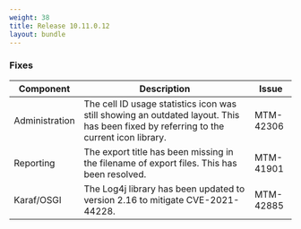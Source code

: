 ```yaml
---
weight: 38
title: Release 10.11.0.12
layout: bundle
---
```


<!--10.11.0.9 - 10.11.0.12-->


### Fixes

<div><table ><colgroup>
<col style="width: 15%;"><col style="width: 70%;"><col style="width: 15%;"></colgroup>
<thead><tr>
<th>
Component</th>
<th>
Description</th>
<th>
Issue</th>
</tr>
</thead><tbody>

<tr>
<td>
Administration</td>
<td> The cell ID usage statistics icon was still showing an outdated layout. This has been fixed by referring to the current icon library.</td>
<td>
MTM-42306</td>
</tr>

<tr>
<td>
Reporting</td>
<td> The export title has been missing in the filename of export files. This has been resolved.</td>
<td>
MTM-41901</td>
</tr>

<tr>
<td>
Karaf/OSGI</td>
<td> The Log4j library has been updated to version 2.16 to mitigate CVE-2021-44228.</td>
<td>
MTM-42885</td>
</tr>

</tbody></table></div>
